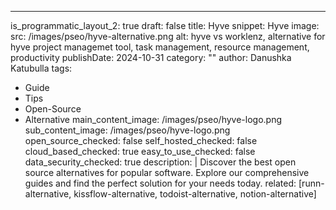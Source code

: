 ---
is_programmatic_layout_2: true
draft: false
title: Hyve
snippet: Hyve
image:
  src: /images/pseo/hyve-alternative.png
  alt: hyve vs worklenz, alternative for hyve project managemet tool, task management, resource management, productivity
publishDate: 2024-10-31
category: ""
author: Danushka Katubulla
tags:
  - Guide
  - Tips
  - Open-Source
  - Alternative
main_content_image: /images/pseo/hyve-logo.png
sub_content_image: /images/pseo/hyve-logo.png
open_source_checked: false
self_hosted_checked: false
cloud_based_checked: true
easy_to_use_checked: false
data_security_checked: true
description: |
   Discover the best open source alternatives for popular software. Explore our comprehensive guides and find the perfect solution for your needs today.
related: [runn-alternative, kissflow-alternative, todoist-alternative, notion-alternative]